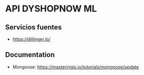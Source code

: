 # API DYSHOPNOW ML
## Servicios fuentes
- https://dillinger.io/

## Documentation
- Mongoose: https://masteringjs.io/tutorials/mongoose/update
